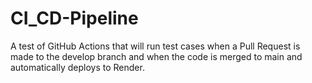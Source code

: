 # CI_CD-Pipeline
A test of GitHub Actions that will run test cases when a Pull Request is made to the develop branch and when the code is merged to main and automatically deploys to Render.
